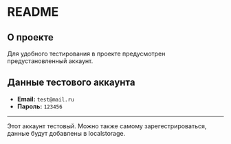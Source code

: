 # README

## О проекте

Для удобного тестирования в проекте предусмотрен предустановленный аккаунт.

## Данные тестового аккаунта

- **Email:** `test@mail.ru`
- **Пароль:** `123456`

---

Этот аккаунт тестовый. Можно также самому зарегестрироваться, данные будут добавлены в localstorage.
